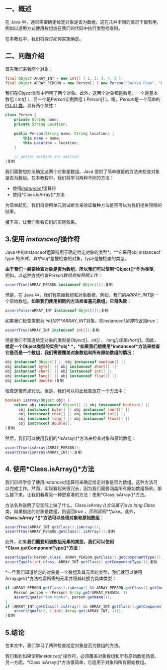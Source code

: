 ## 一、概述

在 Java 中，通常需要确定给定对象是否为数组。这在几种不同的情况下很有用，例如以通用方式使用数组或在我们的代码中执行类型检查时。

在本教程中，我们将探讨如何实施确定。

## 二、问题介绍

首先我们来看两个对象：

```java
final Object ARRAY_INT = new int[] { 1, 2, 3, 4, 5 };
final Object ARRAY_PERSON = new Person[] { new Person("Jackie Chan", "Hong Kong"), new Person("Tom Hanks", "United States") };复制
```

我们在*Object*类型中声明了两个对象。此外，这两个对象都是数组。一个是基本数组 ( *int[]* )，另一个是*Person*实例数组 ( *Person[]* )。嗯，*Person*是一个简单的[POJO 类](https://www.baeldung.com/java-pojo-class)，具有两个属性：

```java
class Person {
    private String name;
    private String Location;
                                                                            
    public Person(String name, String location) {
        this.name = name;
        this.Location = location;
    }
                                                                            
    // getter methods are omitted
}复制
```

我们需要想办法确定这两个对象是数组。Java 提供了简单直接的方法来检查对象是否为数组。在本教程中，我们将学习两种不同的方法：

-   使用[*instanceof*](https://www.baeldung.com/java-instanceof)运算符
-   使用*Class.isArray()*方法

为简单起见，我们将使用单元测试断言来验证每种方法是否可以为我们提供预期的结果。

接下来，让我们看看它们的实际效果。

## 3.使用 *instanceof*操作符

Java 中的instanceof运算符用于确定给定对象的类型*。**它采用obj instanceof type 的*形式，其中*obj*是被检查的对象，*type*是被检查的类型。

**由于我们一般要检查对象是否为数组，所以我们可以使用\*Object[]\*作为类型**。例如，以这种方式检查*Person数组会按预期工作：*

```java
assertTrue(ARRAY_PERSON instanceof Object[]);复制
```

但是，在 Java 中，我们有原始数组和对象数组。例如，我们的*ARRAY_INT*是一个原始数组。**如果我们使用相同的方法检查基元数组，它将失败**：

```java
assertFalse(ARRAY_INT instanceof Object[]);复制
```

如果我们检查类型为 *int[]的**ARRAY_INT*对象，则instanceof*运算*符返回*true*：

```java
assertTrue(ARRAY_INT instanceof int[]);复制
```

但是我们不知道给定对象的类型是*Object[]*、*int[] 、 long[]*还是*short[]*。因此，**给定一个Object类型的实例\*obj\* \*，\*如果我们想使用\*instanceof\*方法来检查它是否是一个数组，我们需要覆盖对象数组和所有原始数组的情况**：

```java
obj instanceof Object[] || obj instanceof boolean[] ||
obj instanceof byte[] || obj instanceof short[] ||
obj instanceof char[] || obj instanceof int[] ||
obj instanceof long[] || obj instanceof float[] ||
obj instanceof double[]复制
```

检查逻辑有点冗长。但是，我们可以将此检查放在一个方法中：

```java
boolean isArray(Object obj) {
    return obj instanceof Object[] || obj instanceof boolean[] || 
      obj instanceof byte[] || obj instanceof short[] || 
      obj instanceof char[] || obj instanceof int[] || 
      obj instanceof long[] || obj instanceof float[] || 
      obj instanceof double[];
}复制
```

然后，我们可以使用我们的*isArray()*方法来检查对象和原始数组：

```java
assertTrue(isArray(ARRAY_PERSON));
assertTrue(isArray(ARRAY_INT));复制
```

## 4. 使用*Class.isArray()*方法

我们已经学会了使用*instanceof*运算符来确定给定对象是否为数组。这种方法可以完成工作。然而，实现看起来很冗长，因为我们需要涵盖所有原始数组场景。那么接下来，让我们看看另一种更紧凑的方法：使用*Class.isArray()*方法。

方法名称说明了它实际上做了什么。Class.isArray *()*方法属于*java.lang.Class*类，如果指定的对象是数组，则返回*true ，否则返回**false*。此外，**Class.isArray \*()\*方法可以处理对象和原始数组**：

```java
assertTrue(ARRAY_INT.getClass().isArray());
assertTrue(ARRAY_PERSON.getClass().isArray());复制
```

此外，如果**我们需要知道数组元素的类型，我们可以使用\*Class.getComponentType()\*方法：**

```java
assertEquals(Person.class, ARRAY_PERSON.getClass().getComponentType());
assertEquals(int.class, ARRAY_INT.getClass().getComponentType());复制
```

*一旦我们知道给定的对象是一个数组及其元素的类型，我们就可以使用Array.get()*方法检索所需的元素并将其转换为具体类型：

```java
if (ARRAY_PERSON.getClass().isArray() && ARRAY_PERSON.getClass().getComponentType() == Person.class) {
    Person person = (Person) Array.get(ARRAY_PERSON, 1)
    assertEquals("Tom Hanks", person.getName());
}
if (ARRAY_INT.getClass().isArray() && ARRAY_INT.getClass().getComponentType() == int.class) {
    assertEquals(2, ((int) Array.get(ARRAY_INT, 1)));
}复制
```

## 5.结论

在本文中，我们学习了两种检查给定对象是否为数组的方法。

我们看到如果使用*instanceof* 操作符，必须覆盖对象数组和所有原始数组场景。另一方面，*Class.isArray()*方法很简单，它适用于对象和所有原始数组。